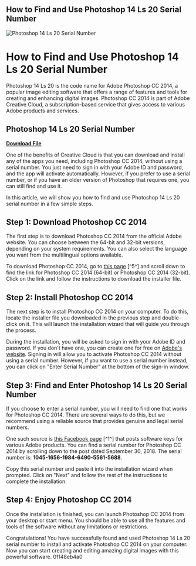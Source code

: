 ## How to Find and Use Photoshop 14 Ls 20 Serial Number

 
![Photoshop 14 Ls 20 Serial Number](https://encrypted-tbn1.gstatic.com/images?q=tbn:ANd9GcT3l1R30FoYgUFbs29ss56xgszFFgvXXm6hqYhPrEHNI6am-dmwzOM2CTM)

 
# How to Find and Use Photoshop 14 Ls 20 Serial Number
 
Photoshop 14 Ls 20 is the code name for Adobe Photoshop CC 2014, a popular image editing software that offers a range of features and tools for creating and enhancing digital images. Photoshop CC 2014 is part of Adobe Creative Cloud, a subscription-based service that gives access to various Adobe products and services.
 
## Photoshop 14 Ls 20 Serial Number


[**Download File**](https://www.google.com/url?q=https%3A%2F%2Furluss.com%2F2tLkqs&sa=D&sntz=1&usg=AOvVaw1fqQjNMCgedOCpzunD9r-e)

 
One of the benefits of Creative Cloud is that you can download and install any of the apps you need, including Photoshop CC 2014, without using a serial number. You just need to sign in with your Adobe ID and password, and the app will activate automatically. However, if you prefer to use a serial number, or if you have an older version of Photoshop that requires one, you can still find and use it.
 
In this article, we will show you how to find and use Photoshop 14 Ls 20 serial number in a few simple steps.
 
## Step 1: Download Photoshop CC 2014
 
The first step is to download Photoshop CC 2014 from the official Adobe website. You can choose between the 64-bit and 32-bit versions, depending on your system requirements. You can also select the language you want from the multilingual options available.
 
To download Photoshop CC 2014, go to [this page](https://prodesigntools.com/adobe-cc-2014-direct-download-links.html) [^5^] and scroll down to find the link for Photoshop CC 2014 (64-bit) or Photoshop CC 2014 (32-bit). Click on the link and follow the instructions to download the installer file.
 
## Step 2: Install Photoshop CC 2014
 
The next step is to install Photoshop CC 2014 on your computer. To do this, locate the installer file you downloaded in the previous step and double-click on it. This will launch the installation wizard that will guide you through the process.
 
During the installation, you will be asked to sign in with your Adobe ID and password. If you don't have one, you can create one for free on [Adobe's website](https://www.adobe.com/). Signing in will allow you to activate Photoshop CC 2014 without using a serial number. However, if you want to use a serial number instead, you can click on "Enter Serial Number" at the bottom of the sign-in window.
 
## Step 3: Find and Enter Photoshop 14 Ls 20 Serial Number
 
If you choose to enter a serial number, you will need to find one that works for Photoshop CC 2014. There are several ways to do this, but we recommend using a reliable source that provides genuine and legal serial numbers.
 
One such source is [this Facebook page](https://www.facebook.com/helalkey/posts/adobe-photoshop-cc-2014-serial-number-1045-1656-1984-6490-5561-5688/317789412358482/) [^1^] that posts software keys for various Adobe products. You can find a serial number for Photoshop CC 2014 by scrolling down to the post dated September 30, 2018. The serial number is: **1045-1656-1984-6490-5561-5688**.
 
Copy this serial number and paste it into the installation wizard when prompted. Click on "Next" and follow the rest of the instructions to complete the installation.
 
## Step 4: Enjoy Photoshop CC 2014
 
Once the installation is finished, you can launch Photoshop CC 2014 from your desktop or start menu. You should be able to use all the features and tools of the software without any limitations or restrictions.
 
Congratulations! You have successfully found and used Photoshop 14 Ls 20 serial number to install and activate Photoshop CC 2014 on your computer. Now you can start creating and editing amazing digital images with this powerful software.
 0f148eb4a0
